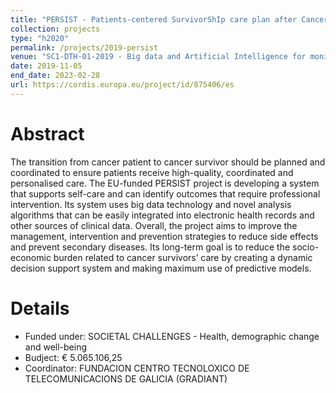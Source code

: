 ```yaml
---
title: "PERSIST - Patients-centered SurvivorShIp care plan after Cancer treatments based on Big Data and Artificial Intelligence technologies"
collection: projects
type: "h2020"
permalink: /projects/2019-persist
venue: "SC1-DTH-01-2019 - Big data and Artificial Intelligence for monitoring health status and quality of life after the cancer treatment"
date: 2019-11-05
end_date: 2023-02-28
url: https://cordis.europa.eu/project/id/875406/es
---
```

Abstract
======
The transition from cancer patient to cancer survivor should be planned and coordinated to ensure patients receive high-quality, coordinated and personalised care. The EU-funded PERSIST project is developing a system that supports self-care and can identify outcomes that require professional intervention. Its system uses big data technology and novel analysis algorithms that can be easily integrated into electronic health records and other sources of clinical data. Overall, the project aims to improve the management, intervention and prevention strategies to reduce side effects and prevent secondary diseases. Its long-term goal is to reduce the socio-economic burden related to cancer survivors’ care by creating a dynamic decision support system and making maximum use of predictive models.

Details
======
* Funded under: SOCIETAL CHALLENGES - Health, demographic change and well-being
* Budject: € 5.065.106,25
* Coordinator: FUNDACION CENTRO TECNOLOXICO DE TELECOMUNICACIONS DE GALICIA (GRADIANT)
